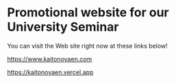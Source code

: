# Promotional website for our University Seminar

You can visit the Web site right now at these links below!

https://www.kaitonoyaen.com

https://kaitonoyaen.vercel.app
